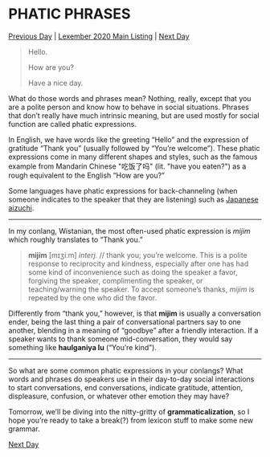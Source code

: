 # PHATIC PHRASES
[Previous Day](20) | [Lexember 2020 Main Listing](../../toc_lex21) | [Next Day](../w4/22)

> Hello.
>
> How are you?
>
> Have a nice day.

What do those words and phrases mean? Nothing, really, except that you are a polite person and know how to behave in social situations. Phrases that don’t really have much intrinsic meaning, but are used mostly for social function are called phatic expressions.

In English, we have words like the greeting “Hello” and the expression of gratitude “Thank you” (usually followed by “You’re welcome”). These phatic expressions come in many different shapes and styles, such as the famous example from Mandarin Chinese "吃饭了吗" (lit. "have you eaten?") as a rough equivalent to the English “How are you?”

Some languages have phatic expressions for back-channeling (when someone indicates to the speaker that they are listening) such as [Japanese aizuchi](https://en.wikipedia.org/wiki/Aizuchi).

-----

In my conlang, Wistanian, the most often-used phatic expression is _mijim_ which roughly translates to “Thank you.”

> **mijim** \[mɪʒiːm\] _interj._ // thank you; you’re welcome. This is a polite response to reciprocity and kindness, especially after one has had some kind of inconvenience such as doing the speaker a favor, forgiving the speaker, complimenting the speaker, or teaching/warning the speaker. To accept someone’s thanks, _mijim_ is repeated by the one who did the favor.

Differently from “thank you,” however, is that **mijim** is usually a conversation ender, being the last thing a pair of conversational partners say to one another, blending in a meaning of “goodbye” after a friendly interaction. If a speaker wants to thank someone mid-conversation, they would say something like **haulganiya lu** (“You’re kind”).

-----

So what are some common phatic expressions in your conlangs? What words and phrases do speakers use in their day-to-day social interactions to start conversations, end conversations, indicate gratitude, attention, displeasure, confusion, or whatever other emotion they may have?

Tomorrow, we’ll be diving into the nitty-gritty of **grammaticalization**, so I hope you’re ready to take a break(?) from lexicon stuff to make some new grammar.

[Next Day](../w4/22)
